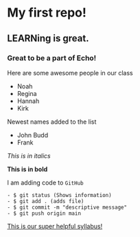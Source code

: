 # My first repo!

## LEARNing is great.

### Great to be a part of Echo!

Here are some awesome people in our class
- Noah
- Regina
- Hannah
- Kirk

Newest names added to the list
- John Budd
- Frank

*This is in italics*

**This is in bold**

I am adding code to `GitHub`

```
- $ git status (Shows information)
- $ git add . (adds file)
- $ git commit -m "descriptive message"
- $ git push origin main
```

[This is our super helpful syllabus!](https://github.com/learn-academy-2021-echo/Syllabus)
